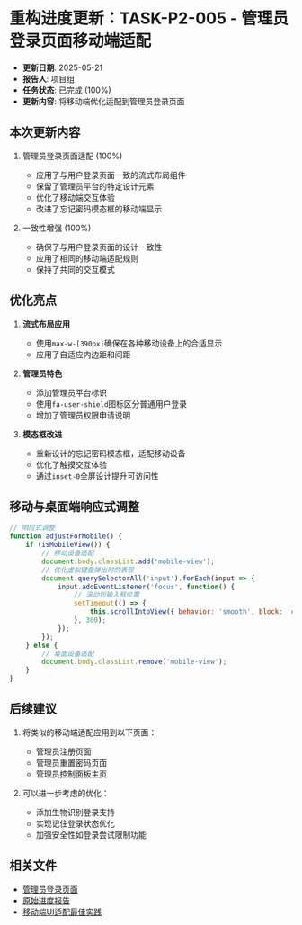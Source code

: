 # 重构进度更新：TASK-P2-005 - 管理员登录页面移动端适配

<!-- updated for: 完成管理员登录页面移动端适配优化 -->

- **更新日期**: 2025-05-21
- **报告人**: 项目组
- **任务状态**: 已完成 (100%)
- **更新内容**: 将移动端优化适配到管理员登录页面

## 本次更新内容

1. 管理员登录页面适配 (100%)
   - 应用了与用户登录页面一致的流式布局组件
   - 保留了管理员平台的特定设计元素
   - 优化了移动端交互体验
   - 改进了忘记密码模态框的移动端显示

2. 一致性增强 (100%)
   - 确保了与用户登录页面的设计一致性
   - 应用了相同的移动端适配规则
   - 保持了共同的交互模式

## 优化亮点

1. **流式布局应用**
   - 使用`max-w-[390px]`确保在各种移动设备上的合适显示
   - 应用了自适应内边距和间距

2. **管理员特色**
   - 添加管理员平台标识
   - 使用`fa-user-shield`图标区分普通用户登录
   - 增加了管理员权限申请说明

3. **模态框改进**
   - 重新设计的忘记密码模态框，适配移动设备
   - 优化了触摸交互体验
   - 通过`inset-0`全屏设计提升可访问性

## 移动与桌面端响应式调整

```javascript
// 响应式调整
function adjustForMobile() {
    if (isMobileView()) {
        // 移动设备适配
        document.body.classList.add('mobile-view');
        // 优化虚拟键盘弹出时的表现
        document.querySelectorAll('input').forEach(input => {
            input.addEventListener('focus', function() {
                // 滚动到输入框位置
                setTimeout(() => {
                    this.scrollIntoView({ behavior: 'smooth', block: 'center' });
                }, 300);
            });
        });
    } else {
        // 桌面设备适配
        document.body.classList.remove('mobile-view');
    }
}
```

## 后续建议

1. 将类似的移动端适配应用到以下页面：
   - 管理员注册页面
   - 管理员重置密码页面
   - 管理员控制面板主页

2. 可以进一步考虑的优化：
   - 添加生物识别登录支持
   - 实现记住登录状态优化
   - 加强安全性如登录尝试限制功能

## 相关文件

- [管理员登录页面](/web-app/pages/admin/auth/login.html)
- [原始进度报告](./PROGRESS-P2-005.md)
- [移动端UI适配最佳实践](/refactor/docs/mobile-ui-best-practices.md) 
